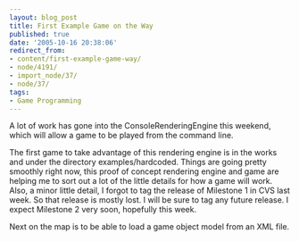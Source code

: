 ```yaml
---
layout: blog_post
title: First Example Game on the Way
published: true
date: '2005-10-16 20:38:06'
redirect_from:
- content/first-example-game-way/
- node/4191/
- import_node/37/
- node/37/
tags:
- Game Programming
---
```


A lot of work has gone into the ConsoleRenderingEngine this weekend, which will allow a game to be played from the command line. 

The first game to take advantage of this rendering engine is in the works and under the directory examples/hardcoded. Things are going pretty smoothly right now, this proof of concept rendering engine and game are helping me to sort out a lot of the little details for how a game will work. Also, a minor little detail, I forgot to tag the release of Milestone 1 in CVS last week. So that release is mostly lost. I will be sure to tag any future release. I expect Milestone 2 very soon, hopefully this week. 

Next on the map is to be able to load a game object model from an XML file.
